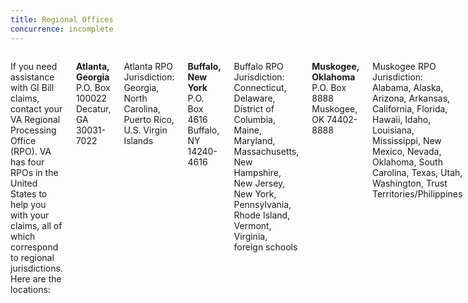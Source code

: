 ```yaml
---
title: Regional Offices
concurrence: incomplete
---
```


<div class="main" role="main" markdown="0">


<div class="section one" markdown="0">
<div class="primary" markdown="0">
<div class="row" markdown="0">
<div class="small-12 columns" markdown="1">

If you need assistance with GI Bill claims, contact your VA Regional Processing Office (RPO). VA has four RPOs in the United States to help you with your claims, all of which correspond to regional jurisdictions. Here are the locations:

**Atlanta, Georgia**
P.O. Box 100022
Decatur, GA
30031-7022

Atlanta RPO Jurisdiction:
Georgia, North Carolina, Puerto Rico, U.S. Virgin Islands

**Buffalo, New York**
P.O. Box 4616
Buffalo, NY
14240-4616

Buffalo RPO Jurisdiction:
Connecticut, Delaware, District of Columbia, Maine, Maryland, Massachusetts, New Hampshire, New Jersey, New York, Pennsylvania, Rhode Island, Vermont, Virginia, foreign schools

**Muskogee, Oklahoma**
P.O. Box 8888
Muskogee, OK
74402-8888

Muskogee RPO Jurisdiction:
Alabama, Alaska, Arizona, Arkansas, California, Florida, Hawaii, Idaho, Louisiana, Mississippi, New Mexico, Nevada, Oklahoma, South Carolina, Texas, Utah, Washington, Trust Territories/Philippines

**St. Louis, Missouri**
P.O. Box 66830
St. Louis, MO
63166-6830

St. Louis RPO Jurisdiction:
Colorado, Illinois, Indiana, Iowa, Kansas, Kentucky, Michigan, Minnesota, Missouri, Montana, Nebraska, North Dakota, Ohio, South Dakota, Tennessee, Wisconsin, West Virginia, Wyoming


[MAP](http://www.benefits.va.gov/gibill/regional_processing.asp)


</div>
</div>
</div>


</div>
